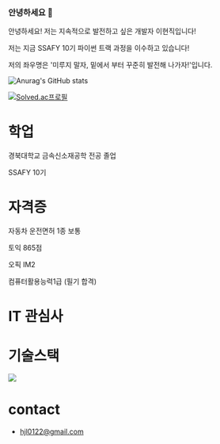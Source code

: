 ### 안녕하세요 👋


안녕하세요! 저는 지속적으로 발전하고 싶은 개발자 이현직입니다!

저는 지금 SSAFY 10기 파이썬 트랙 과정을 이수하고 있습니다!

저의 좌우명은 '미루지 말자, 밑에서 부터 꾸준히 발전해 나가자!'입니다.

![Anurag's GitHub stats](https://github-readme-stats.vercel.app/api?username=HyunJiggy&show_icons=true&theme=transparent)

[![Solved.ac프로필](http://mazassumnida.wtf/api/generate_badge?boj={lhj0122})](https://solved.ac/{lhj0122})


# 학업
경북대학교 금속신소재공학 전공 졸업

SSAFY 10기

# 자격증
자동차 운전면허 1종 보통

토익 865점 

오픽 IM2

컴퓨터활용능력1급 (필기 합격)


# IT 관심사

# 기술스택
<img src="https://img.shields.io/badge/Python-3776AB?style=for-the-badge&logo=Python&logoColor=white">

# contact
- hjl0122@gmail.com



